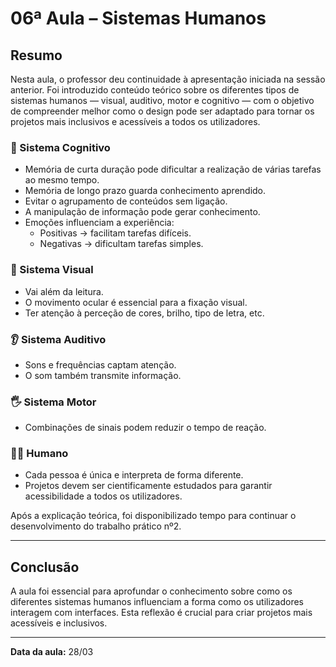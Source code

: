 # 06ª Aula – Sistemas Humanos
## Resumo

Nesta aula, o professor deu continuidade à apresentação iniciada na sessão anterior.
Foi introduzido conteúdo teórico sobre os diferentes tipos de sistemas humanos — visual, auditivo, motor e cognitivo — com o objetivo de compreender melhor como o design pode ser adaptado para tornar os projetos mais inclusivos e acessíveis a todos os utilizadores.

### 🧠 Sistema Cognitivo
- Memória de curta duração pode dificultar a realização de várias tarefas ao mesmo tempo.
- Memória de longo prazo guarda conhecimento aprendido.
- Evitar o agrupamento de conteúdos sem ligação.
- A manipulação de informação pode gerar conhecimento.
- Emoções influenciam a experiência:
  - Positivas → facilitam tarefas difíceis.
  - Negativas → dificultam tarefas simples.

### 👀 Sistema Visual
- Vai além da leitura.
- O movimento ocular é essencial para a fixação visual.
- Ter atenção à perceção de cores, brilho, tipo de letra, etc.

### 👂 Sistema Auditivo
- Sons e frequências captam atenção.
- O som também transmite informação.

### 🖐 Sistema Motor
- Combinações de sinais podem reduzir o tempo de reação.

### 🧍‍♂️ Humano
- Cada pessoa é única e interpreta de forma diferente.
- Projetos devem ser cientificamente estudados para garantir acessibilidade a todos os utilizadores.

Após a explicação teórica, foi disponibilizado tempo para continuar o desenvolvimento do trabalho prático nº2.

---

## Conclusão

A aula foi essencial para aprofundar o conhecimento sobre como os diferentes sistemas humanos influenciam a forma como os utilizadores interagem com interfaces. Esta reflexão é crucial para criar projetos mais acessíveis e inclusivos.

---

**Data da aula:** 28/03
